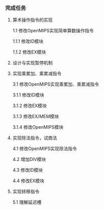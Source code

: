 ### 完成任务

1. 算术操作指令的实现

   1.1 修改OpenMIPS实现简单算数操作指令

   1.1.1 修改ID模块

   1.1.2 修改EX模块

2. 设计与实现暂停机制

3. 实现乘累加、乘累减指令

   3.1 修改OpenMIPS实现乘累加、乘累减指令

   3.1.1 修改ID模块

   3.1.2 修改EX模块

   3.1.3 修改EX/MEM模块

   3.1.4 修改OpenMIPS模块

4. 实现除法指令，试商法

   4.1 修改OpenMIPS实现除法指令

   4.2 增加DIV模块

   4.3 修改ID模块

   4.4 修改EX模块

5. 实现转移指令

   5.1 理解延迟槽

